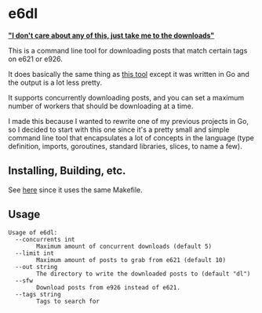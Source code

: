 # e6dl

**["I don't care about any of this, just take me to the downloads"](https://github.com/tjhorner/e6dl/releases/latest)**

This is a command line tool for downloading posts that match certain tags on e621 or e926.

It does basically the same thing as [this tool](https://www.npmjs.com/package/e6dl) except it was written in Go and the output is a lot less pretty.

It supports concurrently downloading posts, and you can set a maximum number of workers that should be downloading at a time.

I made this because I wanted to rewrite one of my previous projects in Go, so I decided to start with this one since it's a pretty small and simple command line tool that encapsulates a lot of concepts in the language (type definition, imports, goroutines, standard libraries, slices, to name a few).

## Installing, Building, etc.

See [here](https://github.com/tjhorner/nplcsv/blob/master/README.md) since it uses the same Makefile.

## Usage

```
Usage of e6dl:
  --concurrents int
    	Maximum amount of concurrent downloads (default 5)
  --limit int
    	Maximum amount of posts to grab from e621 (default 10)
  --out string
    	The directory to write the downloaded posts to (default "dl")
  --sfw
    	Download posts from e926 instead of e621.
  --tags string
    	Tags to search for
```